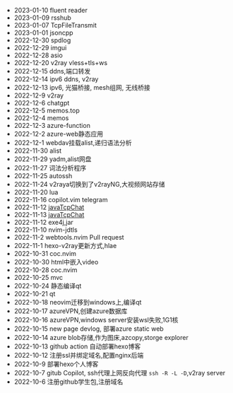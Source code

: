 - 2023-01-10 fluent reader
- 2023-01-09 rsshub
- 2023-01-07 TcpFileTransmit
- 2023-01-01 jsoncpp
- 2022-12-30 spdlog
- 2022-12-29 imgui
- 2022-12-28 asio
- 2022-12-20 v2ray vless+tls+ws
- 2022-12-15 ddns,端口转发
- 2022-12-14 ipv6 ddns, v2ray
- 2022-12-13 ipv6, 光猫桥接, mesh组网, 无线桥接
- 2022-12-9 v2ray
- 2022-12-6 chatgpt
- 2022-12-5 memos.top
- 2022-12-4 memos
- 2022-12-3 azure-function
- 2022-12-2 azure-web静态应用
- 2022-12-1 webdav挂载alist,递归语法分析
- 2022-11-30 alist
- 2022-11-29 yadm,alist网盘
- 2022-11-27 词法分析程序
- 2022-11-25 autossh
- 2022-11-24 v2raya切换到了v2rayNG,大视频网站存储
- 2022-11-20 lua
- 2022-11-16 copilot.vim telegram
- 2022-11-12 [javaTcpChat](https://github.com/jyf-111/JavaTcpChat)
- 2022-11-13 [javaTcpChat](https://github.com/jyf-111/JavaTcpChat)
- 2022-11-12 exe4j,jar
- 2022-11-10 nvim-jdtls
- 2022-11-2  webtools.nvim Pull request
- 2022-11-1  hexo-v2ray更新方式,hlae
- 2022-10-31 coc.nvim
- 2022-10-30 html中嵌入video
- 2022-10-28 coc.nvim
- 2022-10-25 mvc
- 2022-10-24 静态编译qt
- 2022-10-21 qt
- 2022-10-18 neovim迁移到windows上,编译qt
- 2022-10-17 azureVPN,创建azure数据库
- 2022-10-16 azureVPN,windows server安装wsl失败,1G1核
- 2022-10-15 new page devlog, 部署azure static web
- 2022-10-14 azure blob存储,作为图床,azcopy,storge explorer
- 2022-10-13 github action 自动部署hexo博客
- 2022-10-12 注册ssl并绑定域名,配置nginx后端
- 2022-10-9 部署hexo个人博客
- 2022-10-7 gitub Copilot, ssh代理上网反向代理 `ssh -R -L -D`,v2ray server
- 2022-10-6 注册github学生包,注册域名
